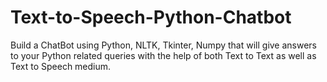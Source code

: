 # Text-to-Speech-Python-Chatbot
Build a ChatBot using Python, NLTK, Tkinter, Numpy that will give answers to your Python related queries with the help of both Text to Text as well as Text to Speech medium.
